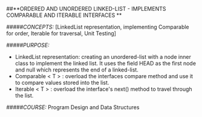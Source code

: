 ##**ORDERED AND UNORDERED LINKED-LIST - IMPLEMENTS COMPARABLE AND ITERABLE INTERFACES **

#####_CONCEPTS:_ 
[LinkedList representation, implementing Comparable<T> for order, Iterable<T> for traversal, Unit Testing]

#####_PURPOSE:_
- LinkedList representation: creating an unordered-list with a node inner class to implement the linked list. It uses 
the field HEAD as the first node and null which represents the end of a linked-list.
- Comparable < T >   : overload the interfaces compare method and use it to compare values stored into the list.
- Iterable < T > : overload the interface's next() method to travel through the list.

#####_COURSE:_ Program Design and Data Structures
 